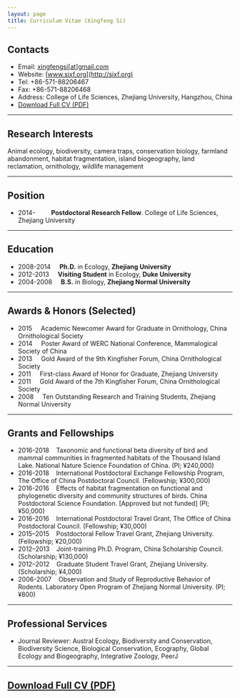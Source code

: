 ```yaml
---
layout: page
title: Curriculum Vitae (Xingfeng Si)
---
```


## Contacts

- Email: [xingfengsi\[at\]gmail.com](mailto:xingfengsi@gmail.com)
- Website: [www.sixf.org](http://sixf.org) 
- Tel: +86-571-88206467 
- Fax: +86-571-88206468 
- Address: College of Life Sciences, Zhejiang University, Hangzhou, China
- [Download Full CV (PDF)](http://sixf.org/files/others/cv_en.pdf "Download Full CV")

---

## Research Interests

Animal ecology, biodiversity, camera traps, conservation biology, farmland abandonment, habitat fragmentation, island biogeography, land reclamation, ornithology, wildlife management

---

## Position

-   2014-         **Postdoctoral Research Fellow**. College of Life Sciences, Zhejiang University

---

## Education

-   2008-2014     **Ph.D.** in Ecology, **Zhejiang University**
-   2012-2013     **Visiting Student** in Ecology, **Duke University**
-   2004-2008     **B.S.** in Biology, **Zhejiang Normal University**

---

## Awards & Honors (Selected)

-   2015     Academic Newcomer Award for Graduate in Ornithology, China Ornithological Society
-   2014     Poster Award of WERC National Conference, Mammalogical Society of China
-   2013     Gold Award of the 9th Kingfisher Forum, China Ornithological Society
-   2011     First-class Award of Honor for Graduate, Zhejiang University
-   2011     Gold Award of the 7th Kingfisher Forum, China Ornithological Society
-   2008     Ten Outstanding Research and Training Students, Zhejiang Normal University
    

---

## Grants and Fellowships

-   2016-2018    Taxonomic and functional beta diversity of bird and mammal communities in fragmented habitats of the Thousand Island Lake. National Nature Science Foundation of China. (PI; ¥240,000)
-   2016-2018    International Postdoctoral Exchange Fellowship Program, The Office of China Postdoctoral Council. (Fellowship; ¥300,000)
-   2016-2016    Effects of habitat fragmentation on functional and phylogenetic diversity and community structures of birds. China Postdoctoral Science Foundation. [Approved but not funded] (PI; ¥50,000)
-   2016-2016    International Postdoctoral Travel Grant, The Office of China Postdoctoral Council. (Fellowship; ¥30,000)
-   2015–2015    Postdoctoral Fellow Travel Grant, Zhejiang University. (Fellowship; ¥20,000)
-   2012–2013    Joint-training Ph.D. Program, China Scholarship Council. (Scholarship; ¥130,000) 
-   2012–2012    Graduate Student Travel Grant, Zhejiang University. (Scholarship; ¥4,000)
-   2006-2007    Observation and Study of Reproductive Behavior of Rodents. Laboratory Open Program of Zhejiang Normal University. (PI; ¥800)


----

## Professional Services

-   Journal Reviewer: Austral Ecology, Biodiversity and Conservation, Biodiversity Science, Biological Conservation, Ecography, Global Ecology and Biogeography, Integrative Zoology, PeerJ

---

## [Download Full CV (PDF)](http://sixf.org/files/others/cv_en.pdf "Download Full CV")

